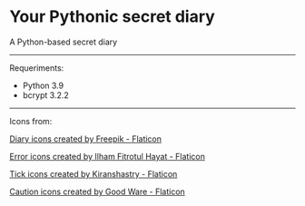 # Your Pythonic secret diary
 A Python-based secret diary

---

Requeriments:
- Python 3.9
- bcrypt 3.2.2

---

Icons from:

<a href="https://www.flaticon.com/free-icons/diary" title="diary icons">Diary icons created by Freepik - Flaticon</a>

<a href="https://www.flaticon.com/free-icons/error" title="error icons">Error icons created by Ilham Fitrotul Hayat - Flaticon</a>

<a href="https://www.flaticon.com/free-icons/tick" title="tick icons">Tick icons created by Kiranshastry - Flaticon</a>

<a href="https://www.flaticon.com/free-icons/caution" title="caution icons">Caution icons created by Good Ware - Flaticon</a>
